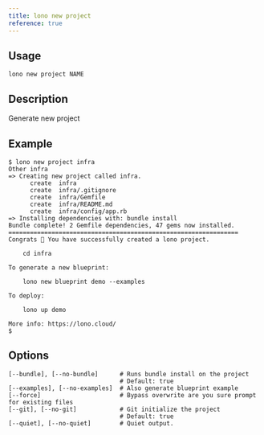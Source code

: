 ```yaml
---
title: lono new project
reference: true
---
```


## Usage

    lono new project NAME

## Description

Generate new project

## Example

    $ lono new project infra
    Other infra
    => Creating new project called infra.
          create  infra
          create  infra/.gitignore
          create  infra/Gemfile
          create  infra/README.md
          create  infra/config/app.rb
    => Installing dependencies with: bundle install
    Bundle complete! 2 Gemfile dependencies, 47 gems now installed.
    ================================================================
    Congrats 🎉 You have successfully created a lono project.

        cd infra

    To generate a new blueprint:

        lono new blueprint demo --examples

    To deploy:

        lono up demo

    More info: https://lono.cloud/
    $


## Options

```
[--bundle], [--no-bundle]      # Runs bundle install on the project
                               # Default: true
[--examples], [--no-examples]  # Also generate blueprint example
[--force]                      # Bypass overwrite are you sure prompt for existing files
[--git], [--no-git]            # Git initialize the project
                               # Default: true
[--quiet], [--no-quiet]        # Quiet output.
```

